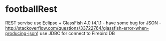 # footballRest
REST servise use Eclipse + GlassFish 4.0 (4.1.1 - have some bug for JSON - http://stackoverflow.com/questions/33722764/glassfish-error-when-producing-json)
use JDBC for connect to Firebird DB
